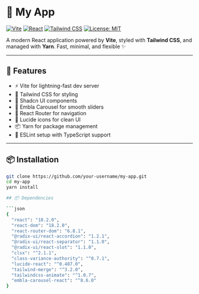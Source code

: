 # 🚀 My App

[![Vite](https://img.shields.io/badge/built%20with-vite-646CFF.svg?style=flat&logo=vite)](https://vitejs.dev/)
[![React](https://img.shields.io/badge/react-18.2.0-61DAFB?style=flat&logo=react)](https://reactjs.org/)
[![Tailwind CSS](https://img.shields.io/badge/tailwindcss-3.4.16-38B2AC?style=flat&logo=tailwind-css)](https://tailwindcss.com/)
[![License: MIT](https://img.shields.io/badge/license-MIT-yellow.svg)](LICENSE)

A modern React application powered by **Vite**, styled with **Tailwind CSS**, and managed with **Yarn**. Fast, minimal, and flexible ✨

---

## 🧩 Features

- ⚡️ Vite for lightning-fast dev server
- 🎨 Tailwind CSS for styling
- 🔁 Shadcn UI components
- 🎠 Embla Carousel for smooth sliders
- 🧭 React Router for navigation
- 🌈 Lucide icons for clean UI
- 📦 Yarn for package management
- 💅 ESLint setup with TypeScript support

---

## 📦 Installation

```bash
git clone https://github.com/your-username/my-app.git
cd my-app
yarn install

## 📦 Dependencies

```json
{
  "react": "18.2.0",
  "react-dom": "18.2.0",
  "react-router-dom": "6.8.1",
  "@radix-ui/react-accordion": "1.2.1",
  "@radix-ui/react-separator": "1.1.0",
  "@radix-ui/react-slot": "1.1.0",
  "clsx": "^2.1.1",
  "class-variance-authority": "^0.7.1",
  "lucide-react": "^0.487.0",
  "tailwind-merge": "^3.2.0",
  "tailwindcss-animate": "^1.0.7",
  "embla-carousel-react": "^8.6.0"
}
